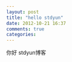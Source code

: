 ```yaml
---
layout: post
title: "hello stdyun"
date: 2012-10-21 16:37
comments: true
categories: 
---
```


你好 stdyun博客
